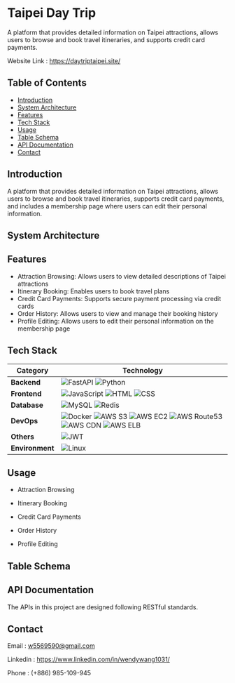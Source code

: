 
# Taipei Day Trip

A platform that provides detailed information on Taipei attractions, allows users to browse and book travel itineraries, and supports credit card payments.

Website Link : https://daytriptaipei.site/


## Table of Contents

- [Introduction](#introduction)
- [System Architecture](#system-architecture)
- [Features](#features)
- [Tech Stack](#tech-stack)
- [Usage](#usage)
- [Table Schema](#table-schema)
- [API Documentation](#api-documentation)
- [Contact](#contact)


## Introduction

A platform that provides detailed information on Taipei attractions, allows users to browse and book travel itineraries, supports credit card payments, and includes a membership page where users can edit their personal information.


## System Architecture
## Features

- Attraction Browsing: Allows users to view detailed descriptions of Taipei attractions
- Itinerary Booking: Enables users to book travel plans
- Credit Card Payments: Supports secure payment processing via credit cards
- Order History: Allows users to view and manage their booking history
- Profile Editing: Allows users to edit their personal information on the membership page


## Tech Stack


| **Category**   | **Technology**                                                                                                                                                       |
| -------------- | --------------------------------------------------------------------------------------------------------------------------------------------------------------------- |
| **Backend**    | ![FastAPI](https://img.shields.io/badge/FastAPI-005571?style=flat&logo=fastapi&logoColor=white) ![Python](https://img.shields.io/badge/Python-3776AB?style=flat&logo=python&logoColor=white) |
| **Frontend**   | ![JavaScript](https://img.shields.io/badge/JavaScript-F7DF1E?style=flat&logo=javascript&logoColor=black) ![HTML](https://img.shields.io/badge/HTML5-E34F26?style=flat&logo=html5&logoColor=white) ![CSS](https://img.shields.io/badge/CSS3-1572B6?style=flat&logo=css3&logoColor=white) |
| **Database**   | ![MySQL](https://img.shields.io/badge/MySQL-4479A1?style=flat&logo=mysql&logoColor=white) ![Redis](https://img.shields.io/badge/Redis-DC382D?style=flat&logo=redis&logoColor=white) |
| **DevOps**     | ![Docker](https://img.shields.io/badge/Docker-2496ED?style=flat&logo=docker&logoColor=white) ![AWS S3](https://img.shields.io/badge/AWS%20S3-569A31?style=flat&logo=amazonaws&logoColor=white) ![AWS EC2](https://img.shields.io/badge/AWS%20EC2-FF9900?style=flat&logo=amazon-ec2&logoColor=white) ![AWS Route53](https://img.shields.io/badge/AWS%20Route%2053-232F3E?style=flat&logo=amazon-aws&logoColor=white) ![AWS CDN](https://img.shields.io/badge/AWS%20CloudFront-232F3E?style=flat&logo=amazon-aws&logoColor=white) ![AWS ELB](https://img.shields.io/badge/AWS%20ELB-232F3E?style=flat&logo=amazon-aws&logoColor=white) |
| **Others**     | ![JWT](https://img.shields.io/badge/JWT-000000?style=flat&logo=json-web-tokens&logoColor=white) |
| **Environment**| ![Linux](https://img.shields.io/badge/Linux-Ubuntu-E95420?style=flat&logo=ubuntu&logoColor=white)                                                                                                           |

## Usage

- Attraction Browsing

- Itinerary Booking

- Credit Card Payments

- Order History

- Profile Editing
## Table Schema
## API Documentation
The APIs in this project are designed following RESTful standards.
## Contact

Email : w5569590@gmail.com

Linkedin : https://www.linkedin.com/in/wendywang1031/

Phone : (+886) 985-109-945
